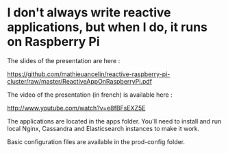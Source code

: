 I don't always write reactive applications, but when I do, it runs on Raspberry Pi
========================================

The slides of the presentation are here :

https://github.com/mathieuancelin/reactive-raspberry-pi-cluster/raw/master/ReactiveAppOnRaspberryPi.pdf

The video of the presentation (in french) is available here :

http://www.youtube.com/watch?v=e8fBFsEXZ5E

The applications are located in the apps folder.
You'll need to install and run local Nginx, Cassandra and Elasticsearch instances to make it work.

Basic configuration files are available in the prod-config folder.